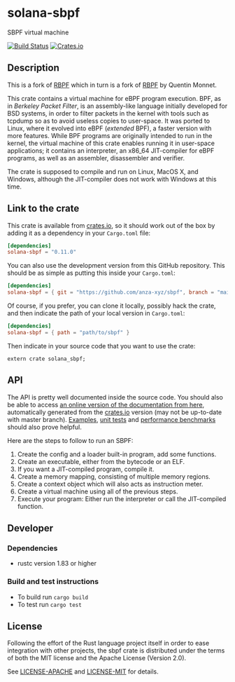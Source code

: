 # solana-sbpf

SBPF virtual machine

[![Build Status](https://github.com/anza-xyz/sbpf/actions/workflows/main.yml/badge.svg)](https://github.com/anza-xyz/sbpf/actions/workflows/main.yml)
[![Crates.io](https://img.shields.io/crates/v/solana-sbpf.svg)](https://crates.io/crates/solana-sbpf)

## Description

This is a fork of [RBPF](https://github.com/solana-labs/rbpf) which in turn is a fork of [RBPF](https://github.com/qmonnet/rbpf) by Quentin Monnet.

This crate contains a virtual machine for eBPF program execution. BPF, as in
_Berkeley Packet Filter_, is an assembly-like language initially developed for
BSD systems, in order to filter packets in the kernel with tools such as
tcpdump so as to avoid useless copies to user-space. It was ported to Linux,
where it evolved into eBPF (_extended_ BPF), a faster version with more
features. While BPF programs are originally intended to run in the kernel, the
virtual machine of this crate enables running it in user-space applications;
it contains an interpreter, an x86_64 JIT-compiler for eBPF programs, as well as
an assembler, disassembler and verifier.

The crate is supposed to compile and run on Linux, MacOS X, and Windows,
although the JIT-compiler does not work with Windows at this time.

## Link to the crate

This crate is available from [crates.io](https://crates.io/crates/solana-sbpf),
so it should work out of the box by adding it as a dependency in your
`Cargo.toml` file:

```toml
[dependencies]
solana-sbpf = "0.11.0"
```

You can also use the development version from this GitHub repository. This
should be as simple as putting this inside your `Cargo.toml`:

```toml
[dependencies]
solana-sbpf = { git = "https://github.com/anza-xyz/sbpf", branch = "main" }
```

Of course, if you prefer, you can clone it locally, possibly hack the crate,
and then indicate the path of your local version in `Cargo.toml`:

```toml
[dependencies]
solana-sbpf = { path = "path/to/sbpf" }
```

Then indicate in your source code that you want to use the crate:

```rust,ignore
extern crate solana_sbpf;
```

## API

The API is pretty well documented inside the source code. You should also be
able to access [an online version of the documentation from
here](https://docs.rs/solana-sbpf/), automatically generated from the
[crates.io](https://crates.io/crates/solana-sbpf)
version (may not be up-to-date with master branch).
[Examples](examples), [unit tests](tests) and [performance benchmarks](benches)
should also prove helpful.

Here are the steps to follow to run an SBPF:

1. Create the config and a loader built-in program, add some functions.
2. Create an executable, either from the bytecode or an ELF.
3. If you want a JIT-compiled program, compile it.
4. Create a memory mapping, consisting of multiple memory regions.
5. Create a context object which will also acts as instruction meter.
6. Create a virtual machine using all of the previous steps.
7. Execute your program: Either run the interpreter or call the JIT-compiled
   function.

## Developer

### Dependencies
- rustc version 1.83 or higher

### Build and test instructions
- To build run `cargo build`
- To test run `cargo test`

## License

Following the effort of the Rust language project itself in order to ease
integration with other projects, the sbpf crate is distributed under the terms
of both the MIT license and the Apache License (Version 2.0).

See [LICENSE-APACHE](LICENSE-APACHE) and [LICENSE-MIT](LICENSE-MIT) for details.
